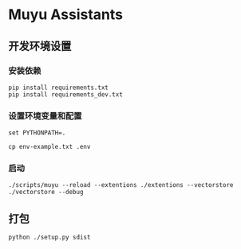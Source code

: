 # Muyu Assistants

## 开发环境设置

### 安装依赖
```
pip install requirements.txt
pip install requirements_dev.txt
```

### 设置环境变量和配置


```
set PYTHONPATH=.

cp env-example.txt .env
```

### 启动

```
./scripts/muyu --reload --extentions ./extentions --vectorstore ./vectorstore --debug
```

## 打包

```
python ./setup.py sdist
```